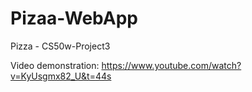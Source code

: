# Pizaa-WebApp
Pizza - CS50w-Project3

Video demonstration: https://www.youtube.com/watch?v=KyUsgmx82_U&t=44s
